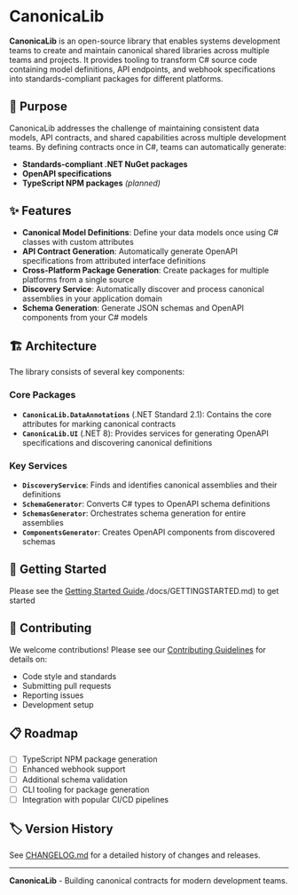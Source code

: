 ﻿# CanonicaLib

**CanonicaLib** is an open-source library that enables systems development teams to create and maintain canonical shared libraries across multiple teams and projects. It provides tooling to transform C# source code containing model definitions, API endpoints, and webhook specifications into standards-compliant packages for different platforms.

## 🎯 Purpose

CanonicaLib addresses the challenge of maintaining consistent data models, API contracts, and shared capabilities across multiple development teams. By defining contracts once in C#, teams can automatically generate:

- **Standards-compliant .NET NuGet packages**
- **OpenAPI specifications**
- **TypeScript NPM packages** *(planned)*

## ✨ Features

- **Canonical Model Definitions**: Define your data models once using C# classes with custom attributes
- **API Contract Generation**: Automatically generate OpenAPI specifications from attributed interface definitions
- **Cross-Platform Package Generation**: Create packages for multiple platforms from a single source
- **Discovery Service**: Automatically discover and process canonical assemblies in your application domain
- **Schema Generation**: Generate JSON schemas and OpenAPI components from your C# models

## 🏗️ Architecture

The library consists of several key components:

### Core Packages

- **`CanonicaLib.DataAnnotations`** (.NET Standard 2.1): Contains the core attributes for marking canonical contracts
- **`CanonicaLib.UI`** (.NET 8): Provides services for generating OpenAPI specifications and discovering canonical definitions

### Key Services

- **`DiscoveryService`**: Finds and identifies canonical assemblies and their definitions
- **`SchemaGenerator`**: Converts C# types to OpenAPI schema definitions
- **`SchemasGenerator`**: Orchestrates schema generation for entire assemblies
- **`ComponentsGenerator`**: Creates OpenAPI components from discovered schemas

## 🚀 Getting Started

Please see the [Getting Started Guide]()./docs/GETTINGSTARTED.md) to get started

## 🤝 Contributing

We welcome contributions! Please see our [Contributing Guidelines](./docs/CONTRIBUTING.md) for details on:

- Code style and standards
- Submitting pull requests
- Reporting issues
- Development setup

## 📋 Roadmap

- [ ] TypeScript NPM package generation
- [ ] Enhanced webhook support
- [ ] Additional schema validation
- [ ] CLI tooling for package generation
- [ ] Integration with popular CI/CD pipelines

## 🏷️ Version History

See [CHANGELOG.md](CHANGELOG.md) for a detailed history of changes and releases.

---

**CanonicaLib** - Building canonical contracts for modern development teams.